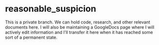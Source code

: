 # reasonable_suspicion
This is a private branch.  We can hold code, research, and other relevant documents here.  I will also be maintaining a GoogleDocs page where I will actively edit information and I'll transfer it here when it has reached some sort of a permanent state.  
